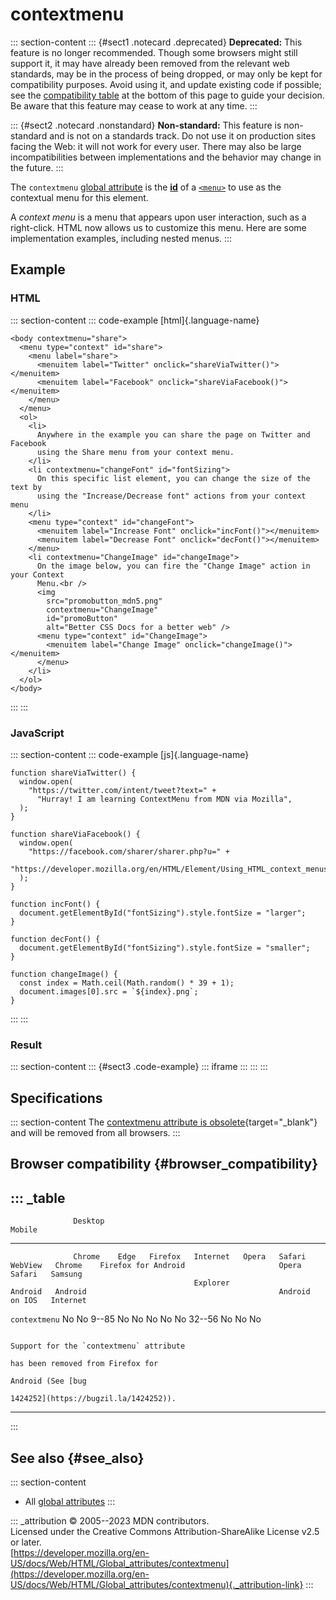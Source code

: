 

# contextmenu



::: section-content
::: {#sect1 .notecard .deprecated}
**Deprecated:** This feature is no longer recommended. Though some
browsers might still support it, it may have already been removed from
the relevant web standards, may be in the process of being dropped, or
may only be kept for compatibility purposes. Avoid using it, and update
existing code if possible; see the [compatibility
table](#browser_compatibility) at the bottom of this page to guide your
decision. Be aware that this feature may cease to work at any time.
:::

::: {#sect2 .notecard .nonstandard}
**Non-standard:** This feature is non-standard and is not on a standards
track. Do not use it on production sites facing the Web: it will not
work for every user. There may also be large incompatibilities between
implementations and the behavior may change in the future.
:::

The `contextmenu` [global attribute](../global_attributes) is the
[**id**](id) of a [`<menu>`](../element/menu) to use as the contextual
menu for this element.

A *context menu* is a menu that appears upon user interaction, such as a
right-click. HTML now allows us to customize this menu. Here are some
implementation examples, including nested menus.
:::

## Example

### HTML

::: section-content
::: code-example
[html]{.language-name}

``` {signature="QhNyPy22A0r9KkMfsZ0fR00iPiQhCuOV6HckH/8HFw0=" data-language="html"}
<body contextmenu="share">
  <menu type="context" id="share">
    <menu label="share">
      <menuitem label="Twitter" onclick="shareViaTwitter()"></menuitem>
      <menuitem label="Facebook" onclick="shareViaFacebook()"></menuitem>
    </menu>
  </menu>
  <ol>
    <li>
      Anywhere in the example you can share the page on Twitter and Facebook
      using the Share menu from your context menu.
    </li>
    <li contextmenu="changeFont" id="fontSizing">
      On this specific list element, you can change the size of the text by
      using the "Increase/Decrease font" actions from your context menu
    </li>
    <menu type="context" id="changeFont">
      <menuitem label="Increase Font" onclick="incFont()"></menuitem>
      <menuitem label="Decrease Font" onclick="decFont()"></menuitem>
    </menu>
    <li contextmenu="ChangeImage" id="changeImage">
      On the image below, you can fire the "Change Image" action in your Context
      Menu.<br />
      <img
        src="promobutton_mdn5.png"
        contextmenu="ChangeImage"
        id="promoButton"
        alt="Better CSS Docs for a better web" />
      <menu type="context" id="ChangeImage">
        <menuitem label="Change Image" onclick="changeImage()"></menuitem>
      </menu>
    </li>
  </ol>
</body>
```
:::
:::

### JavaScript

::: section-content
::: code-example
[js]{.language-name}

``` {signature="QhqRoqG+VaPDfOF0ZkIvRNC5ZcHciTll9eKqKjxf3xY=" data-language="js"}
function shareViaTwitter() {
  window.open(
    "https://twitter.com/intent/tweet?text=" +
      "Hurray! I am learning ContextMenu from MDN via Mozilla",
  );
}

function shareViaFacebook() {
  window.open(
    "https://facebook.com/sharer/sharer.php?u=" +
      "https://developer.mozilla.org/en/HTML/Element/Using_HTML_context_menus",
  );
}

function incFont() {
  document.getElementById("fontSizing").style.fontSize = "larger";
}

function decFont() {
  document.getElementById("fontSizing").style.fontSize = "smaller";
}

function changeImage() {
  const index = Math.ceil(Math.random() * 39 + 1);
  document.images[0].src = `${index}.png`;
}
```
:::
:::

### Result

::: section-content
::: {#sect3 .code-example}
::: iframe
:::
:::
:::

## Specifications

::: section-content
The [contextmenu attribute is
obsolete](https://html.spec.whatwg.org/multipage/obsolete.html#attr-contextmenu){target="_blank"}
and will be removed from all browsers.
:::

## Browser compatibility {#browser_compatibility}

::: _table
  ----------------------------------------------------------------------------------------------------------------------------------------------------------------
                  Desktop                                                Mobile                                                                         
  --------------- --------- ------ --------- ---------- ------- -------- --------- --------- --------------------------------------- --------- -------- ----------
                  Chrome    Edge   Firefox   Internet   Opera   Safari   WebView   Chrome    Firefox for Android                     Opera     Safari   Samsung
                                             Explorer                    Android   Android                                           Android   on IOS   Internet

  `contextmenu`   No        No     9--85     No         No      No       No        No        32--56                                  No        No       No
                                                                                                                                                        
                                                                                             Support for the `contextmenu` attribute                    
                                                                                             has been removed from Firefox for                          
                                                                                             Android (See [bug                                          
                                                                                             1424252](https://bugzil.la/1424252)).                      
  ----------------------------------------------------------------------------------------------------------------------------------------------------------------
:::

## See also {#see_also}

::: section-content
-   All [global attributes](../global_attributes)
:::

::: _attribution
© 2005--2023 MDN contributors.\
Licensed under the Creative Commons Attribution-ShareAlike License v2.5
or later.\
[https://developer.mozilla.org/en-US/docs/Web/HTML/Global_attributes/contextmenu](https://developer.mozilla.org/en-US/docs/Web/HTML/Global_attributes/contextmenu){._attribution-link}
:::
